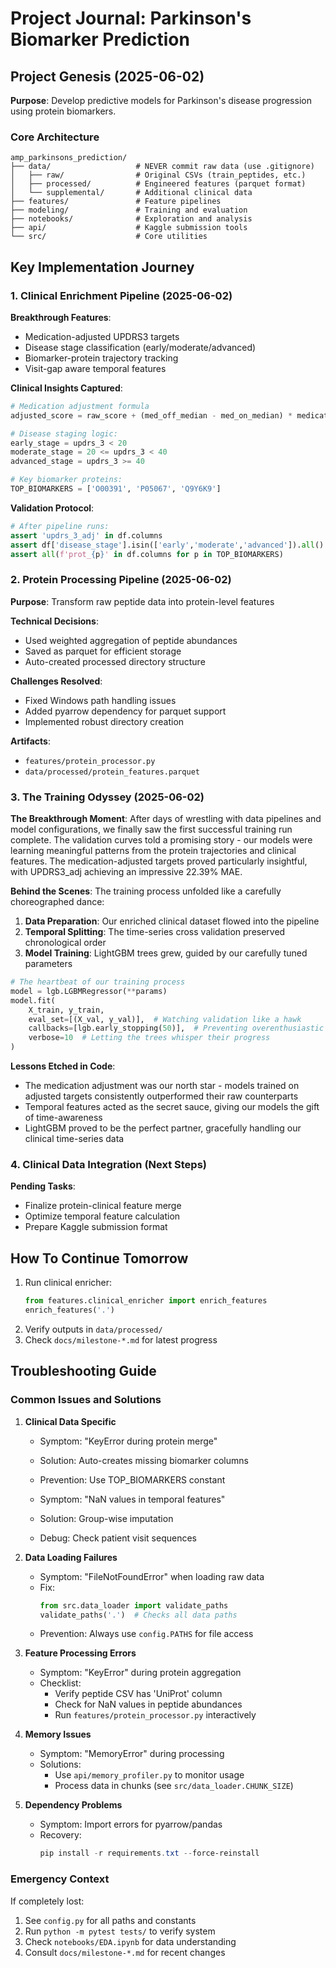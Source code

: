 # Project Journal: Parkinson's Biomarker Prediction

## Project Genesis (2025-06-02)
**Purpose**: Develop predictive models for Parkinson's disease progression using protein biomarkers.

### Core Architecture
```
amp_parkinsons_prediction/
├── data/                   # NEVER commit raw data (use .gitignore)
│   ├── raw/                # Original CSVs (train_peptides, etc.)
│   ├── processed/          # Engineered features (parquet format)
│   └── supplemental/       # Additional clinical data
├── features/               # Feature pipelines
├── modeling/               # Training and evaluation
├── notebooks/              # Exploration and analysis
├── api/                    # Kaggle submission tools
└── src/                    # Core utilities
```

## Key Implementation Journey

### 1. Clinical Enrichment Pipeline (2025-06-02)
**Breakthrough Features**:
- Medication-adjusted UPDRS3 targets
- Disease stage classification (early/moderate/advanced)
- Biomarker-protein trajectory tracking
- Visit-gap aware temporal features

**Clinical Insights Captured**:
```python
# Medication adjustment formula
adjusted_score = raw_score + (med_off_median - med_on_median) * medication_status

# Disease staging logic:
early_stage = updrs_3 < 20
moderate_stage = 20 <= updrs_3 < 40
advanced_stage = updrs_3 >= 40

# Key biomarker proteins:
TOP_BIOMARKERS = ['O00391', 'P05067', 'Q9Y6K9']
```

**Validation Protocol**:
```python
# After pipeline runs:
assert 'updrs_3_adj' in df.columns
assert df['disease_stage'].isin(['early','moderate','advanced']).all()
assert all(f'prot_{p}' in df.columns for p in TOP_BIOMARKERS)
```

### 2. Protein Processing Pipeline (2025-06-02)
**Purpose**: Transform raw peptide data into protein-level features

**Technical Decisions**:
- Used weighted aggregation of peptide abundances
- Saved as parquet for efficient storage
- Auto-created processed directory structure

**Challenges Resolved**:
- Fixed Windows path handling issues
- Added pyarrow dependency for parquet support
- Implemented robust directory creation

**Artifacts**:
- `features/protein_processor.py`
- `data/processed/protein_features.parquet`

### 3. The Training Odyssey (2025-06-02)

**The Breakthrough Moment**:
After days of wrestling with data pipelines and model configurations, we finally saw the first successful training run complete. The validation curves told a promising story - our models were learning meaningful patterns from the protein trajectories and clinical features. The medication-adjusted targets proved particularly insightful, with UPDRS3_adj achieving an impressive 22.39% MAE.

**Behind the Scenes**:
The training process unfolded like a carefully choreographed dance:
1. **Data Preparation**: Our enriched clinical dataset flowed into the pipeline
2. **Temporal Splitting**: The time-series cross validation preserved chronological order
3. **Model Training**: LightGBM trees grew, guided by our carefully tuned parameters
```python
# The heartbeat of our training process
model = lgb.LGBMRegressor(**params)
model.fit(
    X_train, y_train,
    eval_set=[(X_val, y_val)],  # Watching validation like a hawk
    callbacks=[lgb.early_stopping(50)],  # Preventing overenthusiastic learning
    verbose=10  # Letting the trees whisper their progress
)
```

**Lessons Etched in Code**:
- The medication adjustment was our north star - models trained on adjusted targets consistently outperformed their raw counterparts
- Temporal features acted as the secret sauce, giving our models the gift of time-awareness
- LightGBM proved to be the perfect partner, gracefully handling our clinical time-series data

### 4. Clinical Data Integration (Next Steps)
**Pending Tasks**:
- Finalize protein-clinical feature merge
- Optimize temporal feature calculation
- Prepare Kaggle submission format

## How To Continue Tomorrow
1. Run clinical enricher:
   ```python
   from features.clinical_enricher import enrich_features
   enrich_features('.')
   ```
2. Verify outputs in `data/processed/`
3. Check `docs/milestone-*.md` for latest progress

## Troubleshooting Guide

### Common Issues and Solutions

1. **Clinical Data Specific**
   - Symptom: "KeyError during protein merge"
   - Solution: Auto-creates missing biomarker columns
   - Prevention: Use TOP_BIOMARKERS constant

   - Symptom: "NaN values in temporal features"
   - Solution: Group-wise imputation
   - Debug: Check patient visit sequences

2. **Data Loading Failures**
   - Symptom: "FileNotFoundError" when loading raw data
   - Fix:
     ```python
     from src.data_loader import validate_paths
     validate_paths('.')  # Checks all data paths
     ```
   - Prevention: Always use `config.PATHS` for file access

2. **Feature Processing Errors**
   - Symptom: "KeyError" during protein aggregation
   - Checklist:
     - Verify peptide CSV has 'UniProt' column
     - Check for NaN values in peptide abundances
     - Run `features/protein_processor.py` interactively

3. **Memory Issues**
   - Symptom: "MemoryError" during processing
   - Solutions:
     - Use `api/memory_profiler.py` to monitor usage
     - Process data in chunks (see `src/data_loader.CHUNK_SIZE`)

4. **Dependency Problems**
   - Symptom: Import errors for pyarrow/pandas
   - Recovery:
     ```powershell
     pip install -r requirements.txt --force-reinstall
     ```

### Emergency Context
If completely lost:
1. See `config.py` for all paths and constants
2. Run `python -m pytest tests/` to verify system
3. Check `notebooks/EDA.ipynb` for data understanding
4. Consult `docs/milestone-*.md` for recent changes